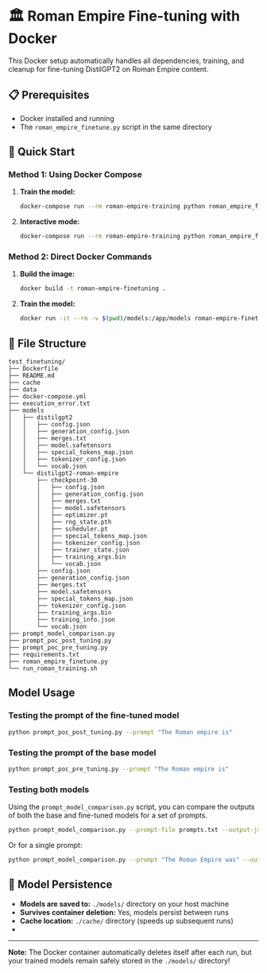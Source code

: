 # 🏛️ Roman Empire Fine-tuning with Docker

This Docker setup automatically handles all dependencies, training, and cleanup for fine-tuning DistilGPT2 on Roman Empire content.

## 📋 Prerequisites

- Docker installed and running
- The `roman_empire_finetune.py` script in the same directory

## 🚀 Quick Start

### Method 1: Using Docker Compose

1. **Train the model:**
   ```bash
   docker-compose run --rm roman-empire-training python roman_empire_finetune.py --train
   ```

2. **Interactive mode:**
   ```bash
   docker-compose run --rm roman-empire-training python roman_empire_finetune.py --interactive
   ```

### Method 2: Direct Docker Commands

1. **Build the image:**
   ```bash
   docker build -t roman-empire-finetuning .
   ```

2. **Train the model:**
   ```bash
   docker run -it --rm -v $(pwd)/models:/app/models roman-empire-finetuning python roman_empire_finetune.py --train
   ```

## 📁 File Structure

```
test_finetuning/
├── Dockerfile
├── README.md
├── cache
├── data
├── docker-compose.yml
├── execution_error.txt
├── models
│   ├── distilgpt2
│   │   ├── config.json
│   │   ├── generation_config.json
│   │   ├── merges.txt
│   │   ├── model.safetensors
│   │   ├── special_tokens_map.json
│   │   ├── tokenizer_config.json
│   │   └── vocab.json
│   └── distilgpt2-roman-empire
│       ├── checkpoint-30
│       │   ├── config.json
│       │   ├── generation_config.json
│       │   ├── merges.txt
│       │   ├── model.safetensors
│       │   ├── optimizer.pt
│       │   ├── rng_state.pth
│       │   ├── scheduler.pt
│       │   ├── special_tokens_map.json
│       │   ├── tokenizer_config.json
│       │   ├── trainer_state.json
│       │   ├── training_args.bin
│       │   └── vocab.json
│       ├── config.json
│       ├── generation_config.json
│       ├── merges.txt
│       ├── model.safetensors
│       ├── special_tokens_map.json
│       ├── tokenizer_config.json
│       ├── training_args.bin
│       ├── training_info.json
│       └── vocab.json
├── prompt_model_comparison.py
├── prompt_poc_post_tuning.py
├── prompt_poc_pre_tuning.py
├── requirements.txt
├── roman_empire_finetune.py
└── run_roman_training.sh
```

## Model Usage
### Testing the prompt of the fine-tuned model
```bash
python prompt_poc_post_tuning.py --prompt "The Roman empire is"
```
### Testing the prompt of the base model
```bash
python prompt_poc_pre_tuning.py --prompt "The Roman empire is"
```
### Testing both models
Using the `prompt_model_comparison.py` script, you can compare the outputs of both the base and fine-tuned models for a set of prompts.
```bash
python prompt_model_comparison.py --prompt-file prompts.txt --output-json results.json
```
Or for a single prompt:
```bash
python prompt_model_comparison.py --prompt "The Roman Empire was" --output-json results.json
```

## 💾 Model Persistence

- **Models are saved to:** `./models/` directory on your host machine
- **Survives container deletion:** Yes, models persist between runs
- **Cache location:** `./cache/` directory (speeds up subsequent runs)
- 
---

**Note:** The Docker container automatically deletes itself after each run, but your trained models remain safely stored in the `./models/` directory!